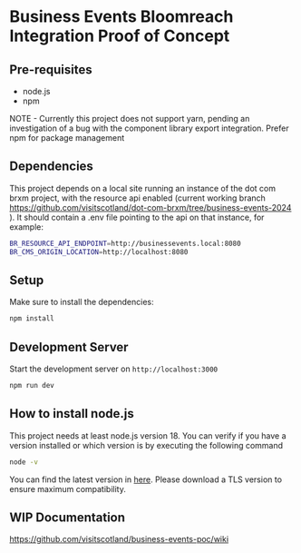 # Business Events Bloomreach Integration Proof of Concept

## Pre-requisites

- node.js 
- npm

NOTE - Currently this project does not support yarn, pending an investigation of a bug with the component library export integration. Prefer npm for package management

## Dependencies 

This project depends on a local site running an instance of the dot com brxm project, with the resource api enabled (current working branch https://github.com/visitscotland/dot-com-brxm/tree/business-events-2024 ). It should contain a .env file pointing to the api on that instance, for example:

```bash
BR_RESOURCE_API_ENDPOINT=http://businessevents.local:8080
BR_CMS_ORIGIN_LOCATION=http://localhost:8080
```

## Setup

Make sure to install the dependencies:

```bash
npm install
```

## Development Server

Start the development server on `http://localhost:3000`

```bash
npm run dev
```

## How to install node.js

This project needs at least node.js version 18. You can verify if you have a version installed or which version is by executing the following command

```bash
node -v
```
You can find the latest version in [here](https://nodejs.org/en/download). Please download a TLS version to ensure maximum compatibility.

## WIP Documentation

https://github.com/visitscotland/business-events-poc/wiki
